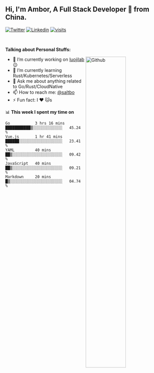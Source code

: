 ## Hi, I'm Ambor, A Full Stack Developer 🚀 from China.

[![Twitter](https://img.shields.io/badge/-saltbo-1ca0f1?style=flat&logo=twitter&logoColor=white)](https://twitter.com/rdsaltbo)
[![Linkedin](https://img.shields.io/badge/-saltbo-blue?style=flat&logo=Linkedin&logoColor=white)](https://www.linkedin.com/in/saltbo/)
[![visits](https://visitor.vercel.app/page/saltbo?color=light-green)](https://github.com/saltbo/)

&nbsp;  

**Talking about Personal Stuffs:**
<!-- Any image aligned to the right. Beware the width  -->
<img width="50%" align="right" alt="Github" src="https://raw.githubusercontent.com/saltbo/saltbo/master/images/git-header.svg" />

- 🔭 I’m currently working on [luojilab](https://github.com/luojilab) :wink:
- 🌱 I’m currently learning Rust/Kubernetes/Serverless
- 💬 Ask me about anything related to Go/Rust/CloudNative
- 📫 How to reach me: [@saltbo](https://twitter.com/rdsaltbo)
- ⚡ Fun fact: I :heart: :cat:s


📊 **This week I spent my time on**
<!--START_SECTION:waka-->
```text
Go           3 hrs 16 mins   ███████████▒░░░░░░░░░░░░░   45.24 % 
Vue.js       1 hr 41 mins    ██████░░░░░░░░░░░░░░░░░░░   23.41 % 
YAML         40 mins         ██▒░░░░░░░░░░░░░░░░░░░░░░   09.42 % 
JavaScript   40 mins         ██▒░░░░░░░░░░░░░░░░░░░░░░   09.21 % 
Markdown     20 mins         █▒░░░░░░░░░░░░░░░░░░░░░░░   04.74 % 
```
<!--END_SECTION:waka-->
